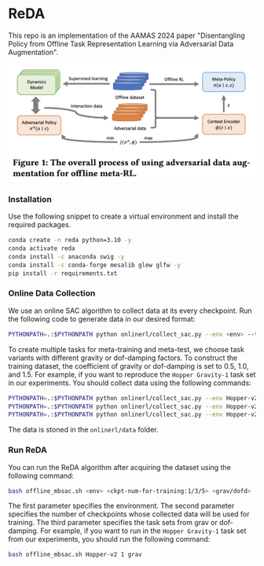 # ReDA

This repo is an implementation of the AAMAS 2024 paper "Disentangling Policy from Offline Task Representation Learning via Adversarial Data Augmentation".

![ReDA](ReDA.png)

### Installation 

Use the following snippet to create a virtual environment and install the required packages.

```bash
conda create -n reda python=3.10 -y
conda activate reda
conda install -c anaconda swig -y
conda install -c conda-forge mesalib glew glfw -y 
pip install -r requirements.txt
```

### Online Data Collection

We use an online SAC algorithm to collect data at its every checkpoint. Run the following code to generate data in our desired format: 

```bash
PYTHONPATH=.:$PYTHONPATH python onlinerl/collect_sac.py --env <env> --type <grav/dofd> --degree <0.5/1.0/1.5>
```

To create multiple tasks for meta-training and meta-test, we choose task variants with different gravity or dof-damping factors. To construct the training dataset, the coefficient of gravity or dof-damping is set to 0.5, 1.0, and 1.5. For example, if you want to reproduce the `Hopper Gravity-1` task set in our experiments. You should collect data using the following commands:

```bash
PYTHONPATH=.:$PYTHONPATH python onlinerl/collect_sac.py --env Hopper-v2 --type grav --degree 0.5
PYTHONPATH=.:$PYTHONPATH python onlinerl/collect_sac.py --env Hopper-v2 --type grav --degree 1.0
PYTHONPATH=.:$PYTHONPATH python onlinerl/collect_sac.py --env Hopper-v2 --type grav --degree 1.5
```

The data is stoned in the `onlinerl/data` folder. 

### Run ReDA

You can run the ReDA algorithm after acquiring the dataset using the following command:

```bash
bash offline_mbsac.sh <env> <ckpt-num-for-training:1/3/5> <grav/dofd>
```

The first parameter specifies the environment. The second parameter specifies the number of checkpoints whose collected data will be used for training. The third parameter specifies the task sets from grav or dof-damping. For example, if you want to run in the `Hopper Gravity-1` task set from our experiments, you should run the following command:

```bash
bash offline_mbsac.sh Hopper-v2 1 grav
```
